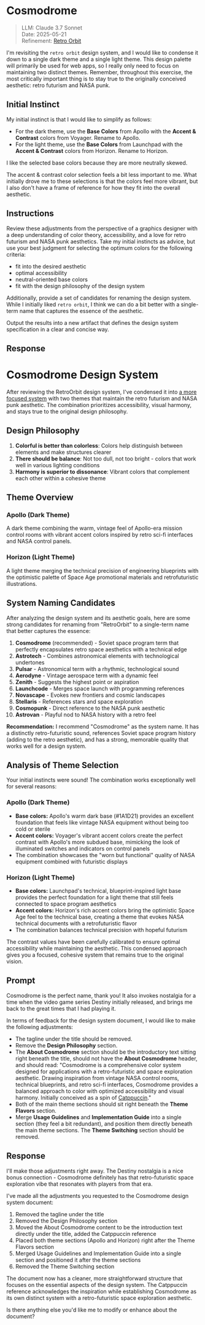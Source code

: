 # Cosmodrome

> LLM: Claude 3.7 Sonnet\
> Date: 2025-05-21\
> Refinement: [Retro Orbit](../archive/retro-orbit/)

I'm revisiting the `retro orbit` design system, and I would like to condense it down to a single dark theme and a single light theme. This design palette will primarily be used for web apps, so I really only need to focus on maintaining two distinct themes. Remember, throughout this exercise, the most critically important thing is to stay true to the originally conceived aesthetic: retro futurism and NASA punk.

## Initial Instinct

My initial instinct is that I would like to simplify as follows:

- For the dark theme, use the **Base Colors** from Apollo with the **Accent & Contrast** colors from Voyager. Rename to Apollo.
- For the light theme, use the **Base Colors** from Launchpad with the **Accent & Contrast** colors from Horizon. Rename to Horizon.

I like the selected base colors because they are more neutrally skewed.

The accent & contrast color selection feels a bit less important to me. What initially drove me to these selections is that the colors feel more vibrant, but I also don't have a frame of reference for how they fit into the overall aesthetic.

## Instructions

Review these adjustments from the perspective of a graphics designer with a deep understanding of color theory, accessibility, and a love for retro futurism and NASA punk aesthetics. Take my initial instincts as advice, but use your best judgment for selecting the optimum colors for the following criteria:

- fit into the desired aesthetic
- optimal accessibility
- neutral-oriented base colors
- fit with the design philosophy of the design system

Additionally, provide a set of candidates for renaming the design system. While I initially liked `retro orbit`, I think we can do a bit better with a single-term name that captures the essence of the aesthetic.

Output the results into a new artifact that defines the design system specification in a clear and concise way.

## Response

# Cosmodrome Design System

After reviewing the RetroOrbit design system, I've condensed it into [a more focused system](../archive/cosmodrome-design-guide.01.md) with two themes that maintain the retro futurism and NASA punk aesthetic. The combination prioritizes accessibility, visual harmony, and stays true to the original design philosophy.

## Design Philosophy

1. **Colorful is better than colorless**: Colors help distinguish between elements and make structures clearer
2. **There should be balance**: Not too dull, not too bright - colors that work well in various lighting conditions
3. **Harmony is superior to dissonance**: Vibrant colors that complement each other within a cohesive theme

## Theme Overview

### Apollo (Dark Theme)

A dark theme combining the warm, vintage feel of Apollo-era mission control rooms with vibrant accent colors inspired by retro sci-fi interfaces and NASA control panels.

### Horizon (Light Theme)

A light theme merging the technical precision of engineering blueprints with the optimistic palette of Space Age promotional materials and retrofuturistic illustrations.

## System Naming Candidates

After analyzing the design system and its aesthetic goals, here are some strong candidates for renaming from "RetroOrbit" to a single-term name that better captures the essence:

1. **Cosmodrome** (recommended) - Soviet space program term that perfectly encapsulates retro space aesthetics with a technical edge
2. **Astrotech** - Combines astronomical elements with technological undertones
3. **Pulsar** - Astronomical term with a rhythmic, technological sound
4. **Aerodyne** - Vintage aerospace term with a dynamic feel
5. **Zenith** - Suggests the highest point or aspiration
6. **Launchcode** - Merges space launch with programming references
7. **Novascape** - Evokes new frontiers and cosmic landscapes
8. **Stellaris** - References stars and space exploration
9. **Cosmopunk** - Direct reference to the NASA punk aesthetic
10. **Astrovan** - Playful nod to NASA history with a retro feel

**Recommendation:** I recommend "Cosmodrome" as the system name. It has a distinctly retro-futuristic sound, references Soviet space program history (adding to the retro aesthetic), and has a strong, memorable quality that works well for a design system.

## Analysis of Theme Selection

Your initial instincts were sound! The combination works exceptionally well for several reasons:

### Apollo (Dark Theme)

- **Base colors:** Apollo's warm dark base (#1A1D21) provides an excellent foundation that feels like vintage NASA equipment without being too cold or sterile
- **Accent colors:** Voyager's vibrant accent colors create the perfect contrast with Apollo's more subdued base, mimicking the look of illuminated switches and indicators on control panels
- The combination showcases the "worn but functional" quality of NASA equipment combined with futuristic displays

### Horizon (Light Theme)

- **Base colors:** Launchpad's technical, blueprint-inspired light base provides the perfect foundation for a light theme that still feels connected to space program aesthetics
- **Accent colors:** Horizon's rich accent colors bring the optimistic Space Age feel to the technical base, creating a theme that evokes NASA technical documents with a retrofuturistic flavor
- The combination balances technical precision with hopeful futurism

The contrast values have been carefully calibrated to ensure optimal accessibility while maintaining the aesthetic. This condensed approach gives you a focused, cohesive system that remains true to the original vision.

## Prompt

Cosmodrome is the perfect name, thank you! It also invokes nostalgia for a time when the video game series Destiny initially released, and brings me back to the great times that I had playing it.

In terms of feedback for the design system document, I would like to make the following adjustments:

- The tagline under the title should be removed.
- Remove the **Design Philosophy** section.
- The **About Cosmodrome** section should be the introductory text sitting right beneath the title, should not have the **About Cosmodrome** header, and should read: "Cosmodrome is a comprehensive color system designed for applications with a retro-futuristic and space exploration aesthetic. Drawing inspiration from vintage NASA control rooms, technical blueprints, and retro sci-fi interfaces, Cosmodrome provides a balanced approach to color with optimized accessibility and visual harmony. Initially conceived as a spin of [Catppuccin](https://catppuccin.com/)."
- Both of the main theme sections should sit right beneath the **Theme Flavors** section.
- Merge **Usage Guidelines** and **Implementation Guide** into a single section (they feel a bit redundant), and position them directly beneath the main theme sections.
  The **Theme Switching** section should be removed.

## Response

I'll make those adjustments right away. The Destiny nostalgia is a nice bonus connection - Cosmodrome definitely has that retro-futuristic space exploration vibe that resonates with players from that era.

I've made all the adjustments you requested to the Cosmodrome design system document:

1. Removed the tagline under the title
2. Removed the Design Philosophy section
3. Moved the About Cosmodrome content to be the introduction text directly under the title, added the Catppuccin reference
4. Placed both theme sections (Apollo and Horizon) right after the Theme Flavors section
5. Merged Usage Guidelines and Implementation Guide into a single section and positioned it after the theme sections
6. Removed the Theme Switching section

The document now has a cleaner, more straightforward structure that focuses on the essential aspects of the design system. The Catppuccin reference acknowledges the inspiration while establishing Cosmodrome as its own distinct system with a retro-futuristic space exploration aesthetic.

Is there anything else you'd like me to modify or enhance about the document?
